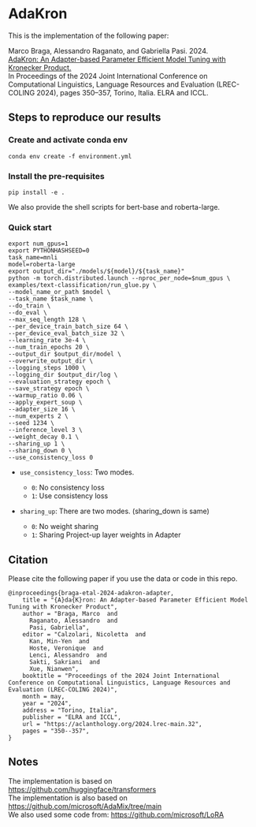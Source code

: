 # AdaKron

This is the implementation of the following paper:

Marco Braga, Alessandro Raganato, and Gabriella Pasi. 2024.    
[AdaKron: An Adapter-based Parameter Efficient Model Tuning with Kronecker Product.](https://aclanthology.org/2024.lrec-main.32/)    
In Proceedings of the 2024 Joint International Conference on Computational Linguistics, Language Resources and Evaluation (LREC-COLING 2024), pages 350–357, Torino, Italia. ELRA and ICCL.    


## Steps to reproduce our results
### Create and activate conda env
```console
conda env create -f environment.yml
```
### Install the pre-requisites
```console
pip install -e .
```

We also provide the shell scripts for bert-base and roberta-large.

### Quick start
```console
export num_gpus=1
export PYTHONHASHSEED=0
task_name=mnli
model=roberta-large
export output_dir="./models/${model}/${task_name}"
python -m torch.distributed.launch --nproc_per_node=$num_gpus \
examples/text-classification/run_glue.py \
--model_name_or_path $model \
--task_name $task_name \
--do_train \
--do_eval \
--max_seq_length 128 \
--per_device_train_batch_size 64 \
--per_device_eval_batch_size 32 \
--learning_rate 3e-4 \
--num_train_epochs 20 \
--output_dir $output_dir/model \
--overwrite_output_dir \
--logging_steps 1000 \
--logging_dir $output_dir/log \
--evaluation_strategy epoch \
--save_strategy epoch \
--warmup_ratio 0.06 \
--apply_expert_soup \
--adapter_size 16 \
--num_experts 2 \
--seed 1234 \
--inference_level 3 \
--weight_decay 0.1 \
--sharing_up 1 \
--sharing_down 0 \
--use_consistency_loss 0

```
* `use_consistency_loss`: Two modes. 
  * `0`: No consistency loss
  * `1`: Use consistency loss


* `sharing_up`: There are two modes. (sharing_down is same)
  * `0`: No weight sharing
  * `1`: Sharing Project-up layer weights in Adapter

## Citation

Please cite the following paper if you use the data or code in this repo.

```
@inproceedings{braga-etal-2024-adakron-adapter,
    title = "{A}da{K}ron: An Adapter-based Parameter Efficient Model Tuning with Kronecker Product",
    author = "Braga, Marco  and
      Raganato, Alessandro  and
      Pasi, Gabriella",
    editor = "Calzolari, Nicoletta  and
      Kan, Min-Yen  and
      Hoste, Veronique  and
      Lenci, Alessandro  and
      Sakti, Sakriani  and
      Xue, Nianwen",
    booktitle = "Proceedings of the 2024 Joint International Conference on Computational Linguistics, Language Resources and Evaluation (LREC-COLING 2024)",
    month = may,
    year = "2024",
    address = "Torino, Italia",
    publisher = "ELRA and ICCL",
    url = "https://aclanthology.org/2024.lrec-main.32",
    pages = "350--357",
}
```

## Notes
The implementation is based on https://github.com/huggingface/transformers  <br>
The implementation is also based on https://github.com/microsoft/AdaMix/tree/main <br>
We also used some code from: https://github.com/microsoft/LoRA 
